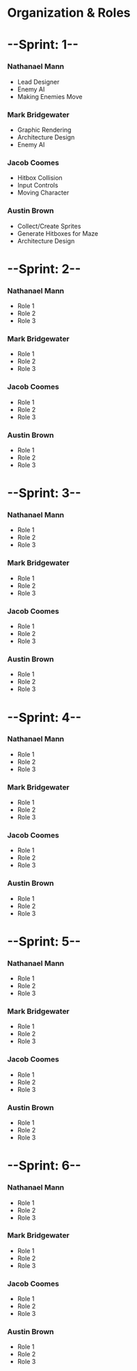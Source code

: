 # **Organization & Roles**

# **--Sprint: 1--**

### Nathanael Mann

* Lead Designer
* Enemy AI
* Making Enemies Move 

### Mark Bridgewater

* Graphic Rendering
* Architecture Design
* Enemy AI 

### Jacob Coomes

* Hitbox Collision
* Input Controls
* Moving Character

### Austin Brown

* Collect/Create Sprites
* Generate Hitboxes for Maze
* Architecture Design 

# **--Sprint: 2--**

### Nathanael Mann

* Role 1
* Role 2
* Role 3 

### Mark Bridgewater

* Role 1
* Role 2
* Role 3 

### Jacob Coomes

* Role 1
* Role 2
* Role 3 

### Austin Brown

* Role 1
* Role 2
* Role 3 

# **--Sprint: 3--**

### Nathanael Mann

* Role 1
* Role 2
* Role 3 

### Mark Bridgewater

* Role 1
* Role 2
* Role 3 

### Jacob Coomes

* Role 1
* Role 2
* Role 3 

### Austin Brown

* Role 1
* Role 2
* Role 3 

# **--Sprint: 4--**

### Nathanael Mann

* Role 1
* Role 2
* Role 3 

### Mark Bridgewater

* Role 1
* Role 2
* Role 3 

### Jacob Coomes

* Role 1
* Role 2
* Role 3 

### Austin Brown

* Role 1
* Role 2
* Role 3 

# **--Sprint: 5--**

### Nathanael Mann

* Role 1
* Role 2
* Role 3 

### Mark Bridgewater

* Role 1
* Role 2
* Role 3 

### Jacob Coomes

* Role 1
* Role 2
* Role 3 

### Austin Brown

* Role 1
* Role 2
* Role 3 

# **--Sprint: 6--**

### Nathanael Mann

* Role 1
* Role 2
* Role 3 

### Mark Bridgewater

* Role 1
* Role 2
* Role 3 

### Jacob Coomes

* Role 1
* Role 2
* Role 3 

### Austin Brown

* Role 1
* Role 2
* Role 3 
